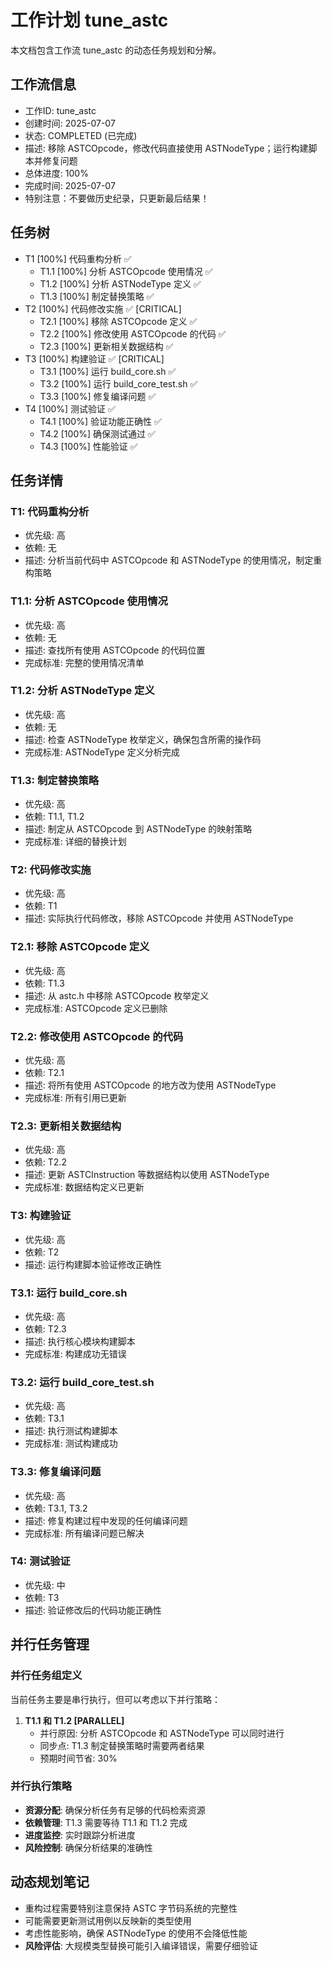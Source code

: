 # 工作计划 tune_astc

本文档包含工作流 tune_astc 的动态任务规划和分解。

## 工作流信息
- 工作ID: tune_astc
- 创建时间: 2025-07-07
- 状态: COMPLETED (已完成)
- 描述: 移除 ASTCOpcode，修改代码直接使用 ASTNodeType；运行构建脚本并修复问题
- 总体进度: 100%
- 完成时间: 2025-07-07
- 特别注意：不要做历史纪录，只更新最后结果！

## 任务树

- T1 [100%] 代码重构分析 ✅
  - T1.1 [100%] 分析 ASTCOpcode 使用情况 ✅
  - T1.2 [100%] 分析 ASTNodeType 定义 ✅
  - T1.3 [100%] 制定替换策略 ✅
- T2 [100%] 代码修改实施 ✅ [CRITICAL]
  - T2.1 [100%] 移除 ASTCOpcode 定义 ✅
  - T2.2 [100%] 修改使用 ASTCOpcode 的代码 ✅
  - T2.3 [100%] 更新相关数据结构 ✅
- T3 [100%] 构建验证 ✅ [CRITICAL]
  - T3.1 [100%] 运行 build_core.sh ✅
  - T3.2 [100%] 运行 build_core_test.sh ✅
  - T3.3 [100%] 修复编译问题 ✅
- T4 [100%] 测试验证 ✅
  - T4.1 [100%] 验证功能正确性 ✅
  - T4.2 [100%] 确保测试通过 ✅
  - T4.3 [100%] 性能验证 ✅

## 任务详情

### T1: 代码重构分析
- 优先级: 高
- 依赖: 无
- 描述: 分析当前代码中 ASTCOpcode 和 ASTNodeType 的使用情况，制定重构策略

### T1.1: 分析 ASTCOpcode 使用情况
- 优先级: 高
- 依赖: 无
- 描述: 查找所有使用 ASTCOpcode 的代码位置
- 完成标准: 完整的使用情况清单

### T1.2: 分析 ASTNodeType 定义
- 优先级: 高
- 依赖: 无
- 描述: 检查 ASTNodeType 枚举定义，确保包含所需的操作码
- 完成标准: ASTNodeType 定义分析完成

### T1.3: 制定替换策略
- 优先级: 高
- 依赖: T1.1, T1.2
- 描述: 制定从 ASTCOpcode 到 ASTNodeType 的映射策略
- 完成标准: 详细的替换计划

### T2: 代码修改实施
- 优先级: 高
- 依赖: T1
- 描述: 实际执行代码修改，移除 ASTCOpcode 并使用 ASTNodeType

### T2.1: 移除 ASTCOpcode 定义
- 优先级: 高
- 依赖: T1.3
- 描述: 从 astc.h 中移除 ASTCOpcode 枚举定义
- 完成标准: ASTCOpcode 定义已删除

### T2.2: 修改使用 ASTCOpcode 的代码
- 优先级: 高
- 依赖: T2.1
- 描述: 将所有使用 ASTCOpcode 的地方改为使用 ASTNodeType
- 完成标准: 所有引用已更新

### T2.3: 更新相关数据结构
- 优先级: 高
- 依赖: T2.2
- 描述: 更新 ASTCInstruction 等数据结构以使用 ASTNodeType
- 完成标准: 数据结构定义已更新

### T3: 构建验证
- 优先级: 高
- 依赖: T2
- 描述: 运行构建脚本验证修改正确性

### T3.1: 运行 build_core.sh
- 优先级: 高
- 依赖: T2.3
- 描述: 执行核心模块构建脚本
- 完成标准: 构建成功无错误

### T3.2: 运行 build_core_test.sh
- 优先级: 高
- 依赖: T3.1
- 描述: 执行测试构建脚本
- 完成标准: 测试构建成功

### T3.3: 修复编译问题
- 优先级: 高
- 依赖: T3.1, T3.2
- 描述: 修复构建过程中发现的任何编译问题
- 完成标准: 所有编译问题已解决

### T4: 测试验证
- 优先级: 中
- 依赖: T3
- 描述: 验证修改后的代码功能正确性

## 并行任务管理

### 并行任务组定义
当前任务主要是串行执行，但可以考虑以下并行策略：

1. **T1.1 和 T1.2 [PARALLEL]**
   - 并行原因: 分析 ASTCOpcode 和 ASTNodeType 可以同时进行
   - 同步点: T1.3 制定替换策略时需要两者结果
   - 预期时间节省: 30%

### 并行执行策略
- **资源分配**: 确保分析任务有足够的代码检索资源
- **依赖管理**: T1.3 需要等待 T1.1 和 T1.2 完成
- **进度监控**: 实时跟踪分析进度
- **风险控制**: 确保分析结果的准确性

## 动态规划笔记

- 重构过程需要特别注意保持 ASTC 字节码系统的完整性
- 可能需要更新测试用例以反映新的类型使用
- 考虑性能影响，确保 ASTNodeType 的使用不会降低性能
- **风险评估**: 大规模类型替换可能引入编译错误，需要仔细验证
